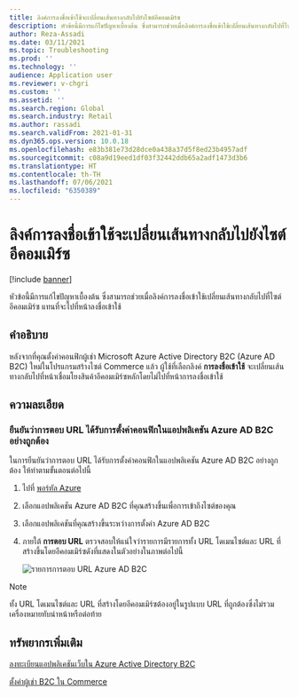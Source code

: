 ```yaml
---
title: ลิงค์การลงชื่อเข้าใช้จะเปลี่ยนเส้นทางกลับไปยังไซต์อีคอมเมิร์ซ
description: หัวข้อนี้มีการแก้ไขปัญหาเบื้องต้น ซึ่งสามารถช่วยเมื่อลิงค์การลงชื่อเข้าใช้เปลี่ยนเส้นทางกลับไปที่ไซต์อีคอมเมิร์ซ แทนที่จะไปที่หน้าลงชื่อเข้าใช้
author: Reza-Assadi
ms.date: 03/11/2021
ms.topic: Troubleshooting
ms.prod: ''
ms.technology: ''
audience: Application user
ms.reviewer: v-chgri
ms.custom: ''
ms.assetid: ''
ms.search.region: Global
ms.search.industry: Retail
ms.author: rassadi
ms.search.validFrom: 2021-01-31
ms.dyn365.ops.version: 10.0.18
ms.openlocfilehash: e83b381e73d28dce0a438a37d5f8ed23b4957adf
ms.sourcegitcommit: c08a9d19eed1df03f32442ddb65a2adf1473d3b6
ms.translationtype: HT
ms.contentlocale: th-TH
ms.lasthandoff: 07/06/2021
ms.locfileid: "6350389"
---
```

# <a name="sign-in-link-redirects-back-to-an-e-commerce-site"></a>ลิงค์การลงชื่อเข้าใช้จะเปลี่ยนเส้นทางกลับไปยังไซต์อีคอมเมิร์ซ

[!include [banner](../../includes/banner.md)]

หัวข้อนี้มีการแก้ไขปัญหาเบื้องต้น ซึ่งสามารถช่วยเมื่อลิงค์การลงชื่อเข้าใช้เปลี่ยนเส้นทางกลับไปที่ไซต์อีคอมเมิร์ซ แทนที่จะไปที่หน้าลงชื่อเข้าใช้

## <a name="description"></a>คำอธิบาย

หลังจากที่คุณตั้งค่าคอนฟิกผู้เช่า Microsoft Azure Active Directory B2C (Azure AD B2C) ใหม่ในโปรแกรมสร้างไซต์ Commerce แล้ว ผู้ใช้ที่เลือกลิงค์  **การลงชื่อเข้าใช้** จะเปลี่ยนเส้นทางกลับไปที่หน้าเชื่อมโยงสินค้าอีคอมเมิร์ซหลักโดยไม่ไปที่หน้าการลงชื่อเข้าใช้

## <a name="resolution"></a>ความละเอียด

### <a name="confirm-that-the-reply-url-is-correctly-configured-in-the-azure-ad-b2c-application"></a>ยืนยันว่าการตอบ URL ได้รับการตั้งค่าคอนฟิกในแอปพลิเคชัน Azure AD B2C อย่างถูกต้อง

ในการยืนยันว่าการตอบ URL ได้รับการตั้งค่าคอนฟิกในแอปพลิเคชัน Azure AD B2C อย่างถูกต้อง ให้ทำตามขั้นตอนต่อไปนี้

1. ไปที่ [พอร์ทัล Azure](https://portal.azure.com/)
1. เลือกแอปพลิเคชัน Azure AD B2C ที่คุณสร้างขึ้นเพื่อการเข้าถึงไซต์ของคุณ
1. เลือกแอปพลิเคชันที่คุณสร้างขึ้นระหว่างการตั้งค่า Azure AD B2C
1. ภายใต้ **การตอบ URL** ตรวจสอบให้แน่ใจว่ารายการมีรายการทั้ง URL โดเมนไซต์และ URL ที่สร้างขึ้นโดยอีคอมเมิร์ซดังที่แสดงในตัวอย่างในภาพต่อไปนี้

    ![รายการการตอบ URL Azure AD B2C](media/aad-b2c-reply-url.jpg)

> [!NOTE]
> ทั้ง URL โดเมนไซต์และ URL ที่สร้างโดยอีคอมเมิร์ซต้องอยู่ในรูปแบบ URL ที่ถูกต้องซึ่งไม่รวมเครื่องหมายทับนำหน้าหรือต่อท้าย

## <a name="additional-resources"></a>ทรัพยากรเพิ่มเติม

[ลงทะเบียนแอปพลิเคชันเว็บใน Azure Active Directory B2C](/azure/active-directory-b2c/tutorial-register-applications?tabs=app-reg-ga#register-a-web-application)

[ตั้งค่าผู้เช่า B2C ใน Commerce](../set-up-b2c-tenant.md)